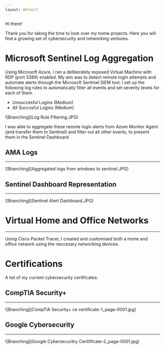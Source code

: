 ```yaml
---
layout: default
---
```



Hi there! 

Thank you for taking the time to look over my home projects. Here you will find a growing set of cybersecurity and networking ventures.



# Microsoft Sentinel Log Aggregation

Using Microsoft Azure, I ran a deliberately exposed Virtual Machine with RDP (port 3389) enabled. My aim was to detect remote login attempts and automate alerts through the Microsoft Sentinel SIEM tool. I set up the following log rules to automatically filter all events and set severity levels for each of them.

- Unsuccesful Logins (Medium)
- All Succssful Logins (Medium)

![Branching](Log Rule Filtering.JPG)


I was able to aggregate these remote login alerts from Azure Monitor Agent (and transfer them to Sentinel) and filter out all other events, to present them in the Sentinel Dashboard

## AMA Logs 
* * *
![Branching](Aggregated logs from windows to sentinel.JPG)



## Sentinel Dashboard Representation
* * *
![Branching](Sentinel Alert Dashboard.JPG)

# Virtual Home and Office Networks
***

Using Cisco Packet Tracer, I created and customised both a home and office network using the neccesary networking devices.


 
# Certifications
A list of my current cybersecurity certificates.
## CompTIA Security+
* * *
![Branching](CompTIA Security+ ce certificate-1_page-0001.jpg)

## Google Cybersecurity
* * *
![Branching](Google Cybersecuritry Certififcate-2_page-0001.jpg)

